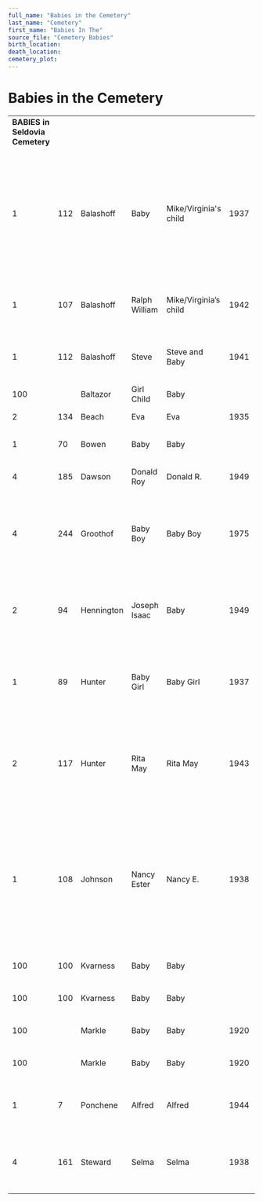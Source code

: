```yaml
---
full_name: "Babies in the Cemetery"
last_name: "Cemetery"
first_name: "Babies In The"
source_file: "Cemetery Babies"
birth_location:
death_location:
cemetery_plot: 
---
```

# Babies in the Cemetery

|                                 |     |            |               |                       |      |           |                  |           |                  |      |                                                                 |                                                                                                                                   |
| :------------------------------ | --- | ---------- | ------------- | --------------------- | ---- | --------- | ---------------- | --------- | ---------------- | ---- | --------------------------------------------------------------- | --------------------------------------------------------------------------------------------------------------------------------- |
| **BABIES in Seldovia Cemetery** |     |            |               |                       |      |           |                  |           |                  |      |                                                                 |                                                                                                                                   |
| 1                               | 112 | Balashoff  | Baby          | Mike/Virginia's child | 1937 |           |                  | 30-Jan-37 | Seldovia, Alaska     | 1937 | Unmarked grave.                                                 | City Records. There are two Balashoff babies in one grave. Steve and this baby. Both are children of Mike and Virginia.           |
| 1                               | 107 | Balashoff  | Ralph William | Mike/Virginia’s child | 1942 | 25-Apr-42 | Seldovia, Alaska     | 28-Jun-42 | Seldovia, Alaska     | 1942 | Unmarked grave. Identified by City records.                     | City Records "Child of Mike and Virginia"                                                                                         |
| 1                               | 112 | Balashoff  | Steve         | Steve and Baby        | 1941 | 9-Feb-41  | Seldovia, Alaska | 9-Feb-41  | Seldovia, Alaska | 1941 | (Unmarked grave.                                                | City Records with notation "Baby"                                                                                                 |
| 100                             |     | Baltazor   | Girl Child    | Baby                  |      |           | Alaska           |           |                  |      |                                                                 |                                                                                                                                   |
| 2                               | 134 | Beach      | Eva           | Eva                   | 1935 |           | Seldovia, Alaska     |           | Seldovia, Alaska     | 1936 | Unmarked grave.                                                 | City Records                                                                                                                      |
| 1                               | 70  | Bowen      | Baby          | Baby                  |      |           | Seldovia, Alaska     |           |                  | 1937 | Unmarked grave.                                                 | Identified by City records.                                                                                                       |
| 4                               | 185 | Dawson     | Donald Roy    | Donald R.             | 1949 | 15-Oct-49 | Seldovia, Alaska     | 14-Nov-49 | Seldovia, Alaska     | 1949 | Unmarked grave.                                                 | City Records                                                                                                                      |
| 4                               | 244 | Groothof   | Baby Boy      | Baby Boy              | 1975 | 1-Mar-75  | Seldovia, Alaska     | 29-Mar-75 | Seldovia, Alaska     | 1975 | Nearly illegible marker with Gro\_\_\_\_\_\_\_ on it.           | City Records: Died Mar 29, 1975 with notation: Sandi Hansen.                                                                      |
| 2                               | 94  | Hennington | Joseph Isaac  | Baby                  | 1949 |           | Seldovia, Alaska     |           | Seldovia, Alaska     | 1949 | Unmarked grave.                                                 | Identified by City records with notation "Merrel's baby".                                                                         |
| 1                               | 89  | Hunter     | Baby Girl     | Baby Girl             | 1937 | 20-Dec-37 | Seldovia, Alaska     | 26-Dec-37 | Seldovia, Alaska     | 1937 | Grave is marked only with a small white Russian Orthodox Cross. | Identified by the City Records.                                                                                                   |
| 2                               | 117 | Hunter     | Rita May      | Rita May              | 1943 |           |                  | 1-Aug-43  |                  | 1943 | Unmarked grave.                                                 | Identified by City records with notation Baby. Hard to read middle name.                                                          |
| 1                               | 108 | Johnson    | Nancy Ester   | Nancy E.              | 1938 | 18-Oct-38 |                  | 3-Dec-38  | Seldovia, Alaska     | 1938 | Unmarked grave.                                                 | Identified by City's numerical list with notation Baby. The alphabetical list records as Baby Johnson with notation Nancy's baby. |
| 100                             | 100 | Kvarness   | Baby          | Baby                  |      |           |                  |           |                  |      | Hillside Cemetery                                               | Seldovia Hillside Cemetery                                                                                                        |
| 100                             | 100 | Kvarness   | Baby          | Baby                  |      |           |                  |           |                  |      | Hillside Cemetery                                               | Seldovia Hillside Cemetery                                                                                                        |
| 100                             |     | Markle     | Baby          | Baby                  | 1920 |           |                  | 1-May-20  |                  | 1920 |                                                                 |                                                                                                                                   |
| 100                             |     | Markle     | Baby          | Baby                  | 1920 |           |                  | 1-May-20  |                  | 1920 |                                                                 |                                                                                                                                   |
| 1                               | 7   | Ponchene   | Alfred        | Alfred                | 1944 |           |                  | 23-May-44 |                  | 1944 | Unnamed grave marked by broken cross.                           | Identified by Seldovia City records as a baby.                                                                                    |
| 4                               | 161 | Steward    | Selma         | Selma                 | 1938 |           |                  | 19-Nov-38 |                  | 1938 | Name on wooden marker.                                          | City records died Nov 19\_8. Notation "Baby".                                                                                     |
